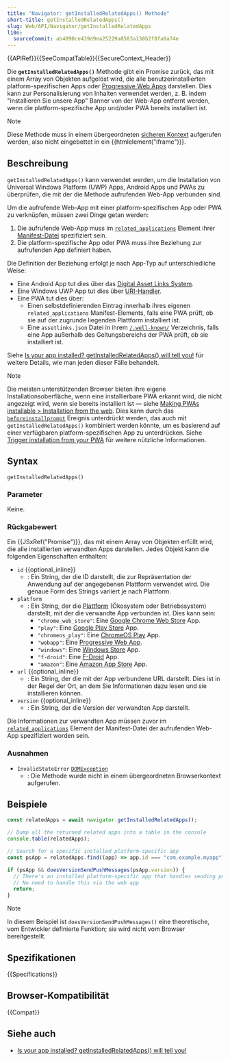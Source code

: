 ```yaml
---
title: "Navigator: getInstalledRelatedApps() Methode"
short-title: getInstalledRelatedApps()
slug: Web/API/Navigator/getInstalledRelatedApps
l10n:
  sourceCommit: ab4090ce439d9ea25229a8583a138b2f8fa8a74e
---
```


{{APIRef}}{{SeeCompatTable}}{{SecureContext_Header}}

Die **`getInstalledRelatedApps()`** Methode gibt ein Promise zurück, das mit einem Array von Objekten aufgelöst wird, die alle benutzerinstallierten platform-spezifischen Apps oder [Progressive Web Apps](/de/docs/Web/Progressive_web_apps) darstellen. Dies kann zur Personalisierung von Inhalten verwendet werden, z. B. indem "installieren Sie unsere App" Banner von der Web-App entfernt werden, wenn die platform-spezifische App und/oder PWA bereits installiert ist.

> [!NOTE]
> Diese Methode muss in einem übergeordneten [sicheren Kontext](/de/docs/Web/Security/Secure_Contexts) aufgerufen werden, also nicht eingebettet in ein {{htmlelement("iframe")}}.

## Beschreibung

`getInstalledRelatedApps()` kann verwendet werden, um die Installation von Universal Windows Platform (UWP) Apps, Android Apps und PWAs zu überprüfen, die mit der die Methode aufrufenden Web-App verbunden sind.

Um die aufrufende Web-App mit einer platform-spezifischen App oder PWA zu verknüpfen, müssen zwei Dinge getan werden:

1. Die aufrufende Web-App muss im [`related_applications`](/de/docs/Web/Manifest/Reference/related_applications) Element ihrer [Manifest-Datei](/de/docs/Web/Manifest) spezifiziert sein.
2. Die platform-spezifische App oder PWA muss ihre Beziehung zur aufrufenden App definiert haben.

Die Definition der Beziehung erfolgt je nach App-Typ auf unterschiedliche Weise:

- Eine Android App tut dies über das [Digital Asset Links System](https://developers.google.com/digital-asset-links/v1/getting-started).
- Eine Windows UWP App tut dies über [URI-Handler](https://learn.microsoft.com/en-us/windows/uwp/launch-resume/web-to-app-linking).
- Eine PWA tut dies über:
  - Einen selbstdefinierenden Eintrag innerhalb ihres eigenen `related_applications` Manifest-Elements, falls eine PWA prüft, ob sie auf der zugrunde liegenden Plattform installiert ist.
  - Eine `assetlinks.json` Datei in ihrem [`/.well-known/`](https://datatracker.ietf.org/doc/html/rfc5785) Verzeichnis, falls eine App außerhalb des Geltungsbereichs der PWA prüft, ob sie installiert ist.

Siehe [Is your app installed? getInstalledRelatedApps() will tell you!](https://web.dev/articles/get-installed-related-apps) für weitere Details, wie man jeden dieser Fälle behandelt.

> [!NOTE]
> Die meisten unterstützenden Browser bieten ihre eigene Installationsoberfläche, wenn eine installierbare PWA erkannt wird, die nicht angezeigt wird, wenn sie bereits installiert ist — siehe [Making PWAs installable > Installation from the web](/de/docs/Web/Progressive_web_apps/Guides/Making_PWAs_installable#installation_from_the_web). Dies kann durch das [`beforeinstallprompt`](/de/docs/Web/API/Window/beforeinstallprompt_event) Ereignis unterdrückt werden, das auch mit `getInstalledRelatedApps()` kombiniert werden könnte, um es basierend auf einer verfügbaren platform-spezifischen App zu unterdrücken. Siehe [Trigger installation from your PWA](/de/docs/Web/Progressive_web_apps/How_to/Trigger_install_prompt#responding_to_platform-specific_apps_being_installed) für weitere nützliche Informationen.

## Syntax

```js-nolint
getInstalledRelatedApps()
```

### Parameter

Keine.

### Rückgabewert

Ein {{JSxRef("Promise")}}, das mit einem Array von Objekten erfüllt wird, die alle installierten verwandten Apps darstellen. Jedes Objekt kann die folgenden Eigenschaften enthalten:

- `id` {{optional_inline}}
  - : Ein String, der die ID darstellt, die zur Repräsentation der Anwendung auf der angegebenen Plattform verwendet wird. Die genaue Form des Strings variiert je nach Plattform.
- `platform`
  - : Ein String, der die [Plattform](https://github.com/w3c/manifest/wiki/Platforms) (Ökosystem oder Betriebssystem) darstellt, mit der die verwandte App verbunden ist. Dies kann sein:
    - `"chrome_web_store"`: Eine [Google Chrome Web Store](https://chromewebstore.google.com/) App.
    - `"play"`: Eine [Google Play Store](https://play.google.com/store/games) App.
    - `"chromeos_play"`: Eine [ChromeOS Play](https://support.google.com/googleplay/answer/7021273) App.
    - `"webapp"`: Eine [Progressive Web App](/de/docs/Web/Progressive_web_apps).
    - `"windows"`: Eine [Windows Store](https://apps.microsoft.com/?rtc=1&hl=en-us&gl=us) App.
    - `"f-droid"`: Eine [F-Droid](https://f-droid.org/) App.
    - `"amazon"`: Eine [Amazon App Store](https://www.amazon.com/gp/browse.html?node=2350149011) App.
- `url` {{optional_inline}}
  - : Ein String, der die mit der App verbundene URL darstellt. Dies ist in der Regel der Ort, an dem Sie Informationen dazu lesen und sie installieren können.
- `version` {{optional_inline}}
  - : Ein String, der die Version der verwandten App darstellt.

Die Informationen zur verwandten App müssen zuvor im [`related_applications`](/de/docs/Web/Manifest/Reference/related_applications) Element der Manifest-Datei der aufrufenden Web-App spezifiziert worden sein.

### Ausnahmen

- `InvalidStateError` [`DOMException`](/de/docs/Web/API/DOMException)
  - : Die Methode wurde nicht in einem übergeordneten Browserkontext aufgerufen.

## Beispiele

```js
const relatedApps = await navigator.getInstalledRelatedApps();

// Dump all the returned related apps into a table in the console
console.table(relatedApps);

// Search for a specific installed platform-specific app
const psApp = relatedApps.find((app) => app.id === "com.example.myapp");

if (psApp && doesVersionSendPushMessages(psApp.version)) {
  // There's an installed platform-specific app that handles sending push messages
  // No need to handle this via the web app
  return;
}
```

> [!NOTE]
> In diesem Beispiel ist `doesVersionSendPushMessages()` eine theoretische, vom Entwickler definierte Funktion; sie wird nicht vom Browser bereitgestellt.

## Spezifikationen

{{Specifications}}

## Browser-Kompatibilität

{{Compat}}

## Siehe auch

- [Is your app installed? getInstalledRelatedApps() will tell you!](https://web.dev/articles/get-installed-related-apps)
